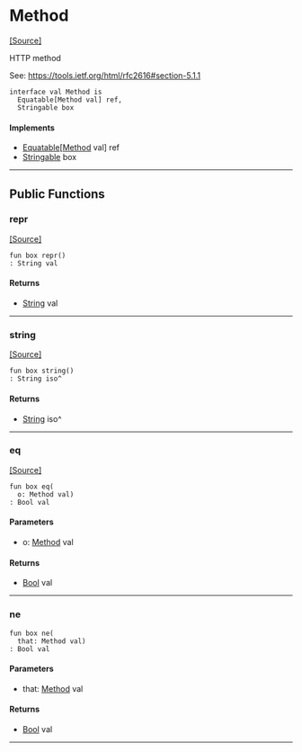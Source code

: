 # Method
<span class="source-link">[[Source]](src/server/method.md#L1)</span>

HTTP method

See: https://tools.ietf.org/html/rfc2616#section-5.1.1


```pony
interface val Method is
  Equatable[Method val] ref,
  Stringable box
```

#### Implements

* [Equatable](builtin-Equatable.md)\[[Method](server-Method.md) val\] ref
* [Stringable](builtin-Stringable.md) box

---

## Public Functions

### repr
<span class="source-link">[[Source]](src/server/method.md#L7)</span>


```pony
fun box repr()
: String val
```

#### Returns

* [String](builtin-String.md) val

---

### string
<span class="source-link">[[Source]](src/server/method.md#L8)</span>


```pony
fun box string()
: String iso^
```

#### Returns

* [String](builtin-String.md) iso^

---

### eq
<span class="source-link">[[Source]](src/server/method.md#L9)</span>


```pony
fun box eq(
  o: Method val)
: Bool val
```
#### Parameters

*   o: [Method](server-Method.md) val

#### Returns

* [Bool](builtin-Bool.md) val

---

### ne



```pony
fun box ne(
  that: Method val)
: Bool val
```
#### Parameters

*   that: [Method](server-Method.md) val

#### Returns

* [Bool](builtin-Bool.md) val

---

